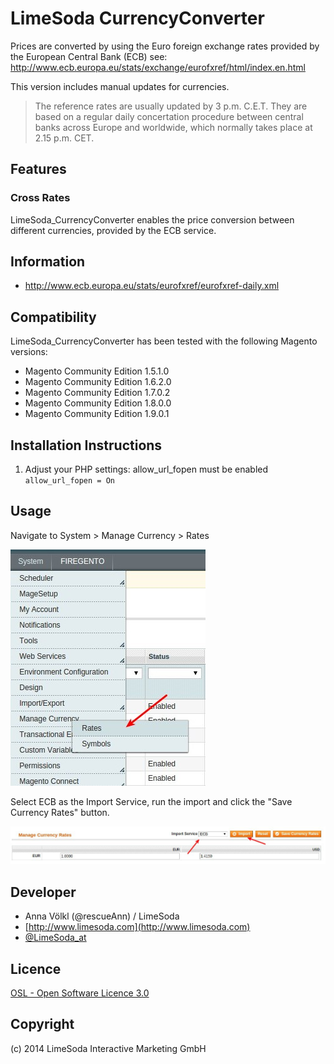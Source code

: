 # LimeSoda CurrencyConverter

Prices are converted by using the Euro foreign exchange rates provided by the European Central Bank (ECB)
see: http://www.ecb.europa.eu/stats/exchange/eurofxref/html/index.en.html

This version includes manual updates for currencies.

> The reference rates are usually updated by 3 p.m. C.E.T. They are based on a regular daily concertation procedure between central banks across Europe and worldwide, which normally takes place at 2.15 p.m. CET. 

Features
-------------
### Cross Rates
LimeSoda_CurrencyConverter enables the price conversion between different currencies, provided by the ECB service.

Information
-------------
* http://www.ecb.europa.eu/stats/eurofxref/eurofxref-daily.xml

Compatibility
-------------
LimeSoda_CurrencyConverter has been tested with the following Magento versions:
- Magento Community Edition 1.5.1.0
- Magento Community Edition 1.6.2.0
- Magento Community Edition 1.7.0.2
- Magento Community Edition 1.8.0.0
- Magento Community Edition 1.9.0.1

Installation Instructions
-------------------------
1. Adjust your PHP settings: allow_url_fopen must be enabled `allow_url_fopen = On`

Usage
-----

Navigate to System > Manage Currency > Rates

![LimeSoda_CurrencyConverter](https://raw.githubusercontent.com/LimeSoda/LimeSoda_CurrencyConverter/master/limesoda-ecb-currency-rates-menu.jpg)

Select ECB as the Import Service, run the import and click the "Save Currency Rates" button.

![LimeSoda ECB Currency Rates](https://raw.githubusercontent.com/LimeSoda/LimeSoda_CurrencyConverter/master/limesoda-ecb-currency-rates-import.jpg)

Developer
---------
* Anna Völkl (@rescueAnn) / LimeSoda
* [http://www.limesoda.com](http://www.limesoda.com)  
* [@LimeSoda_at](https://twitter.com/LimeSoda_at)

Licence
-------
[OSL - Open Software Licence 3.0](http://opensource.org/licenses/osl-3.0.php)

Copyright
---------
(c) 2014 LimeSoda Interactive Marketing GmbH
